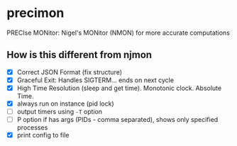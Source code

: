 # precimon

PRECIse MONitor: Nigel's MONitor (NMON) for more accurate computations

## How is this different from njmon

- [x] Correct JSON Format (fix structure)
- [x] Graceful Exit: Handles SIGTERM... ends on next cycle
- [x] High Time Resolution (sleep and get time). Monotonic clock. Absolute Time.
- [x] always run on instance (pid lock)
- [ ] output timers using `-T` option
- [ ] P option if has args (PIDs - comma separated), shows only specified processes
- [x] print config to file
